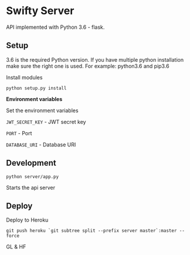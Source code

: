 # Swifty Server

API implemented with Python 3.6 - flask.

## Setup

3.6 is the required Python version.
If you have multiple python installation make sure the right one is used.
For example:
python3.6 and pip3.6

Install modules

```
python setup.py install
```

**Environment variables**

Set the environment variables

`JWT_SECRET_KEY` - JWT secret key

`PORT` - Port

`DATABASE_URI` - Database URI

## Development


```
python server/app.py
```

Starts the api server


## Deploy

Deploy to Heroku

```
git push heroku `git subtree split --prefix server master`:master --force
```
GL & HF


